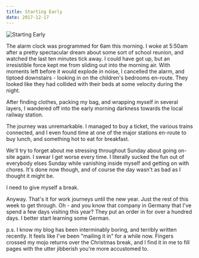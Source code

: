 ```yaml
---
title: Starting Early
date: 2017-12-17
---
```


![Starting Early](https://source.unsplash.com/X6cChncECA8/1600x900)

The alarm clock was programmed for 6am this morning. I woke at 5:50am after a pretty spectacular dream about some sort of school reunion, and watched the last ten minutes tick away. I could have got up, but an irresistible force kept me from sliding out into the morning air. With moments left before it would explode in noise, I cancelled the alarm, and tiptoed downstairs - looking in on the children's bedrooms en-route. They looked like they had collided with their beds at some velocity during the night.

After finding clothes, packing my bag, and wrapping myself in several layers, I wandered off into the early morning darkness towards the local railway station.

The journey was unremarkable. I managed to buy a ticket, the various trains connected, and I even found time at one of the major stations en-route to buy lunch, and something hot to eat for breakfast.

We'll try to forget about me stressing throughout Sunday about going on-site again. I swear I get worse every time. I literally sucked the fun out of everybody elses Sunday while vanishing inside myself and getting on with chores. It's done now though, and of course the day wasn't as bad as I thought it might be.

I need to give myself a break.

Anyway. That's it for work journeys until the new year. Just the rest of this week to get through. Oh - and you know that company in Germany that I've spend a few days visiting this year? They put an order in for over a hundred days. I better start learning some German.

p.s. I know my blog has been interminably boring, and terribly written recently. It feels like I've been "mailing it in" for a while now. Fingers crossed my mojo returns over the Christmas break, and I find it in me to fill pages with the utter jibberish you're more accustomed to.